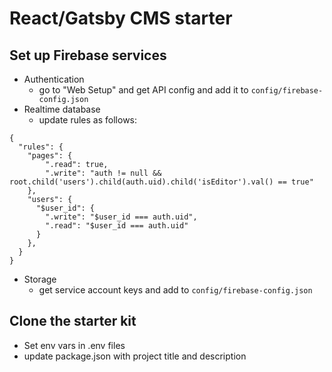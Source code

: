 
# React/Gatsby CMS starter

## Set up Firebase services
- Authentication
  - go to "Web Setup" and get API config and add it to `config/firebase-config.json`
- Realtime database
  - update rules as follows:
```
{
  "rules": {
    "pages": {
    	".read": true,
    	".write": "auth != null && root.child('users').child(auth.uid).child('isEditor').val() == true"
    },
    "users": {
      "$user_id": {
        ".write": "$user_id === auth.uid",
        ".read": "$user_id === auth.uid"
      }
    },
  }
}
```
- Storage
  - get service account keys and add to `config/firebase-config.json`

## Clone the starter kit
- Set env vars in .env files
- update package.json with project title and description

